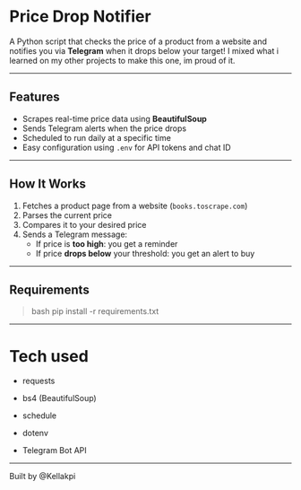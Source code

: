 # Price Drop Notifier

A Python script that checks the price of a product from a website and notifies you via **Telegram** when it drops below your target! I mixed what i learned on my other projects to make this one, im proud of it.

---

## Features

- Scrapes real-time price data using **BeautifulSoup**
- Sends Telegram alerts when the price drops
- Scheduled to run daily at a specific time
- Easy configuration using `.env` for API tokens and chat ID

---

## How It Works

1. Fetches a product page from a website (`books.toscrape.com`)
2. Parses the current price
3. Compares it to your desired price
4. Sends a Telegram message:
   - If price is **too high**: you get a reminder
   - If price **drops below** your threshold: you get an alert to buy 

---

## Requirements

>bash
pip install -r requirements.txt

---

# Tech used
- requests

- bs4 (BeautifulSoup)

- schedule

- dotenv

- Telegram Bot API

---

Built by @Kellakpi